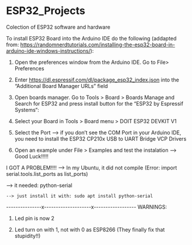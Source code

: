 # ESP32_Projects
Colection of ESP32 software and hardware

To install ESP32 Board into the Arduino IDE do the following (addapted from: https://randomnerdtutorials.com/installing-the-esp32-board-in-arduino-ide-windows-instructions/):

1) Open the preferences window from the Arduino IDE. Go to File> Preferences

2) Enter https://dl.espressif.com/dl/package_esp32_index.json into the “Additional Board Manager URLs” field

3) Open boards manager. Go to Tools > Board > Boards Manage and Search for ESP32 and press install button for the “ESP32 by Espressif Systems“:

4) Select your Board in Tools > Board menu > DOIT ESP32 DEVKIT V1

5) Select the Port
--> if you don’t see the COM Port in your Arduino IDE, you need to install the ESP32 CP210x USB to UART Bridge VCP Drivers

6) Open an example under File > Examples and test the instalation --> Good Luck!!!!!

I GOT A PROBLEM!!!! --> In my Ubuntu, it did not compile (Error: import serial.tools.list_ports as list_ports)

  --> it needed: python-serial

    --> just install it with: sudo apt install python-serial

---------------x--------------------x------------------
WARNINGS:
1) Led pin is now 2

2) Led turn on with 1, not with 0 as ESP8266 (They finally fix that stupidity!!)

